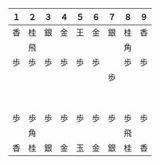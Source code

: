 １ | ２ | ３ | ４ | ５ | ６ | ７ | ８ | ９
--- | --- | --- | --- | --- | --- | --- | --- | ---
香 | 桂 | 銀 | 金 | 王 | 金 | 銀 | 桂 | 香
　 | 飛 | 　 | 　 | 　 | 　 | 　 | 角 | 　
歩 | 歩 | 歩 | 歩 | 歩 | 歩 | 　 | 歩 | 歩
　 | 　 | 　 | 　 | 　 | 　 | 歩 | 　 | 　
　 | 　 | 　 | 　 | 　 | 　 | 　 | 　 | 　
　 | 　 | 　 | 　 | 　 | 　 | 　 | 　 | 　
歩 | 歩 | 歩 | 歩 | 歩 | 歩 | 歩 | 歩 | 歩
　 | 角 | 　 | 　 | 　 | 　 | 　 | 飛 | 　
香 | 桂 | 銀 | 金 | 玉 | 金 | 銀 | 桂 | 香
